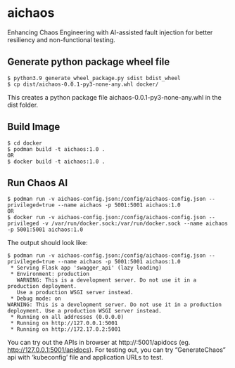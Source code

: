 # aichaos
Enhancing Chaos Engineering with AI-assisted fault injection for better resiliency and non-functional testing.

## Generate python package wheel file
```
$ python3.9 generate_wheel_package.py sdist bdist_wheel
$ cp dist/aichaos-0.0.1-py3-none-any.whl docker/
```
This creates a python package file aichaos-0.0.1-py3-none-any.whl in the dist folder. 

## Build Image
```
$ cd docker
$ podman build -t aichaos:1.0 .
OR
$ docker build -t aichaos:1.0 .
```

## Run Chaos AI
```
$ podman run -v aichaos-config.json:/config/aichaos-config.json --privileged=true --name aichaos -p 5001:5001 aichaos:1.0
OR
$ docker run -v aichaos-config.json:/config/aichaos-config.json --privileged -v /var/run/docker.sock:/var/run/docker.sock --name aichaos -p 5001:5001 aichaos:1.0
```

The output should look like:
```
$ podman run -v aichaos-config.json:/config/aichaos-config.json --privileged=true --name aichaos -p 5001:5001 aichaos:1.0
 * Serving Flask app 'swagger_api' (lazy loading)
 * Environment: production
   WARNING: This is a development server. Do not use it in a production deployment.
   Use a production WSGI server instead.
 * Debug mode: on
WARNING: This is a development server. Do not use it in a production deployment. Use a production WSGI server instead.
 * Running on all addresses (0.0.0.0)
 * Running on http://127.0.0.1:5001
 * Running on http://172.17.0.2:5001
```

You can try out the APIs in browser at http://<server-ip>:5001/apidocs (eg. http://127.0.0.1:5001/apidocs). For testing out, you can try “GenerateChaos” api with ‘kubeconfig’ file and application URLs to test.
